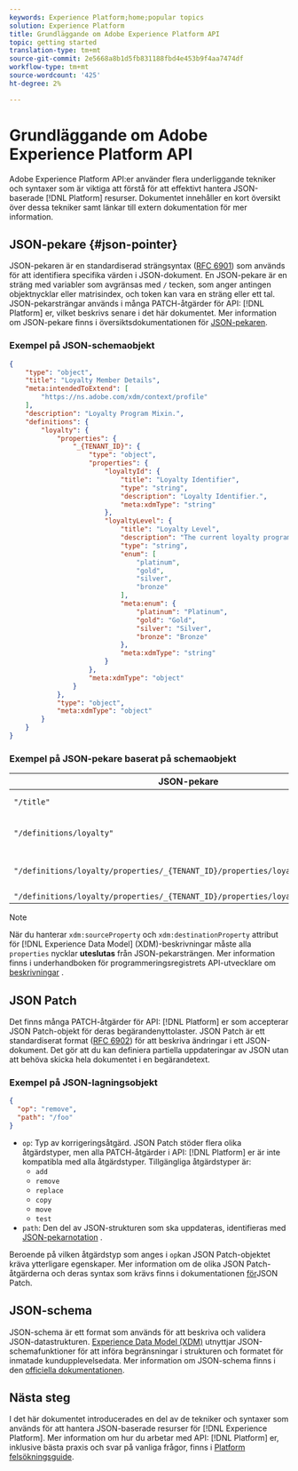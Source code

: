 ```yaml
---
keywords: Experience Platform;home;popular topics
solution: Experience Platform
title: Grundläggande om Adobe Experience Platform API
topic: getting started
translation-type: tm+mt
source-git-commit: 2e5668a8b1d5fb831188fbd4e453b9f4aa7474df
workflow-type: tm+mt
source-wordcount: '425'
ht-degree: 2%

---
```



# Grundläggande om Adobe Experience Platform API

Adobe Experience Platform API:er använder flera underliggande tekniker och syntaxer som är viktiga att förstå för att effektivt hantera JSON-baserade [!DNL Platform] resurser. Dokumentet innehåller en kort översikt över dessa tekniker samt länkar till extern dokumentation för mer information.

## JSON-pekare {#json-pointer}

JSON-pekaren är en standardiserad strängsyntax ([RFC 6901](https://tools.ietf.org/html/rfc6901)) som används för att identifiera specifika värden i JSON-dokument. En JSON-pekare är en sträng med variabler som avgränsas med `/` tecken, som anger antingen objektnycklar eller matrisindex, och token kan vara en sträng eller ett tal. JSON-pekarsträngar används i många PATCH-åtgärder för API: [!DNL Platform] er, vilket beskrivs senare i det här dokumentet. Mer information om JSON-pekare finns i översiktsdokumentationen för [JSON-pekaren](https://rapidjson.org/md_doc_pointer.html).

### Exempel på JSON-schemaobjekt

```json
{
    "type": "object",
    "title": "Loyalty Member Details",
    "meta:intendedToExtend": [
        "https://ns.adobe.com/xdm/context/profile"
    ],
    "description": "Loyalty Program Mixin.",
    "definitions": {
        "loyalty": {
            "properties": {
                "_{TENANT_ID}": {
                    "type": "object",
                    "properties": {
                        "loyaltyId": {
                            "title": "Loyalty Identifier",
                            "type": "string",
                            "description": "Loyalty Identifier.",
                            "meta:xdmType": "string"
                        },
                        "loyaltyLevel": {
                            "title": "Loyalty Level",
                            "description": "The current loyalty program level to which the individual member belongs.",
                            "type": "string",
                            "enum": [
                                "platinum",
                                "gold",
                                "silver",
                                "bronze"
                            ],
                            "meta:enum": {
                                "platinum": "Platinum",
                                "gold": "Gold",
                                "silver": "Silver",
                                "bronze": "Bronze"
                            },
                            "meta:xdmType": "string"
                        }
                    },
                    "meta:xdmType": "object"
                }
            },
            "type": "object",
            "meta:xdmType": "object"
        }
    }
}
```

### Exempel på JSON-pekare baserat på schemaobjekt

| JSON-pekare | Löser till |
|--- | ---|
| `"/title"` | &quot;Information om lojalitetsmedlem&quot; |
| `"/definitions/loyalty"` | (Returnerar innehållet i `loyalty` objektet) |
| `"/definitions/loyalty/properties/_{TENANT_ID}/properties/loyaltyLevel/enum"` | `["platinum", "gold", "silver", "bronze"]` |
| `"/definitions/loyalty/properties/_{TENANT_ID}/properties/loyaltyLevel/enum/0"` | `"platinum"` |

>[!Note]
>När du hanterar `xdm:sourceProperty` och `xdm:destinationProperty` attribut för [!DNL Experience Data Model] (XDM)-beskrivningar måste alla `properties` nycklar **uteslutas** från JSON-pekarsträngen. Mer information finns i underhandboken för programmeringsregistrets API-utvecklare om [beskrivningar](../xdm/api/descriptors.md) .

## JSON Patch

Det finns många PATCH-åtgärder för API: [!DNL Platform] er som accepterar JSON Patch-objekt för deras begärandenyttolaster. JSON Patch är ett standardiserat format ([RFC 6902](https://tools.ietf.org/html/rfc6902)) för att beskriva ändringar i ett JSON-dokument. Det gör att du kan definiera partiella uppdateringar av JSON utan att behöva skicka hela dokumentet i en begärandetext.

### Exempel på JSON-lagningsobjekt

```json
{
  "op": "remove",
  "path": "/foo"
}
```

* `op`: Typ av korrigeringsåtgärd. JSON Patch stöder flera olika åtgärdstyper, men alla PATCH-åtgärder i API: [!DNL Platform] er är inte kompatibla med alla åtgärdstyper. Tillgängliga åtgärdstyper är:
   * `add`
   * `remove`
   * `replace`
   * `copy`
   * `move`
   * `test`
* `path`: Den del av JSON-strukturen som ska uppdateras, identifieras med [JSON-pekarnotation](#json-pointer) .

Beroende på vilken åtgärdstyp som anges i `op`kan JSON Patch-objektet kräva ytterligare egenskaper. Mer information om de olika JSON Patch-åtgärderna och deras syntax som krävs finns i dokumentationen [för](http://jsonpatch.com/)JSON Patch.

## JSON-schema

JSON-schema är ett format som används för att beskriva och validera JSON-datastrukturen. [Experience Data Model (XDM)](../xdm/home.md) utnyttjar JSON-schemafunktioner för att införa begränsningar i strukturen och formatet för inmatade kundupplevelsedata. Mer information om JSON-schema finns i den [officiella dokumentationen](https://json-schema.org/).

## Nästa steg

I det här dokumentet introducerades en del av de tekniker och syntaxer som används för att hantera JSON-baserade resurser för [!DNL Experience Platform]. Mer information om hur du arbetar med API: [!DNL Platform] er, inklusive bästa praxis och svar på vanliga frågor, finns i [Platform felsökningsguide](troubleshooting.md).